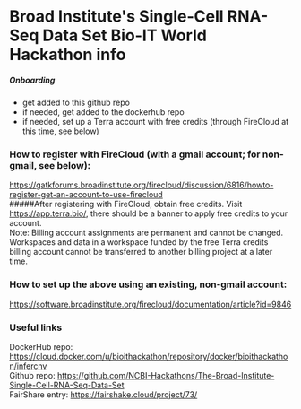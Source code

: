 # Broad Institute's Single-Cell RNA-Seq Data Set Bio-IT World Hackathon info

##### Onboarding
* get added to this github repo
* if needed, get added to the dockerhub repo
* if needed, set up a Terra account with free credits (through FireCloud at this time, see below)

### How to register with FireCloud (with a gmail account; for non-gmail, see below):
https://gatkforums.broadinstitute.org/firecloud/discussion/6816/howto-register-get-an-account-to-use-firecloud  
#####After registering with FireCloud, obtain free credits. Visit https://app.terra.bio/, there should be a banner to apply free credits to your account.  
Note: Billing account assignments are permanent and cannot be changed. Workspaces and data in a workspace funded by the free Terra credits billing account cannot be transferred to another billing project at a later time.

### How to set up the above using an existing, non-gmail account:
https://software.broadinstitute.org/firecloud/documentation/article?id=9846

### Useful links

DockerHub repo: https://cloud.docker.com/u/bioithackathon/repository/docker/bioithackathon/infercnv  
Github repo: https://github.com/NCBI-Hackathons/The-Broad-Institute-Single-Cell-RNA-Seq-Data-Set  
FairShare entry: https://fairshake.cloud/project/73/  
